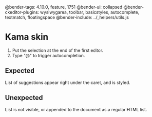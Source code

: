 @bender-tags: 4.10.0, feature, 1751
@bender-ui: collapsed
@bender-ckeditor-plugins: wysiwygarea, toolbar, basicstyles, autocomplete, textmatch, floatingspace
@bender-include: ../_helpers/utils.js

# Kama skin

1. Put the selection at the end of the first editor.
1. Type "@" to trigger autocompletion.

## Expected

List of suggestions appear right under the caret, and is styled.

## Unexpected

List is not visible, or appended to the document as a regular HTML list.
